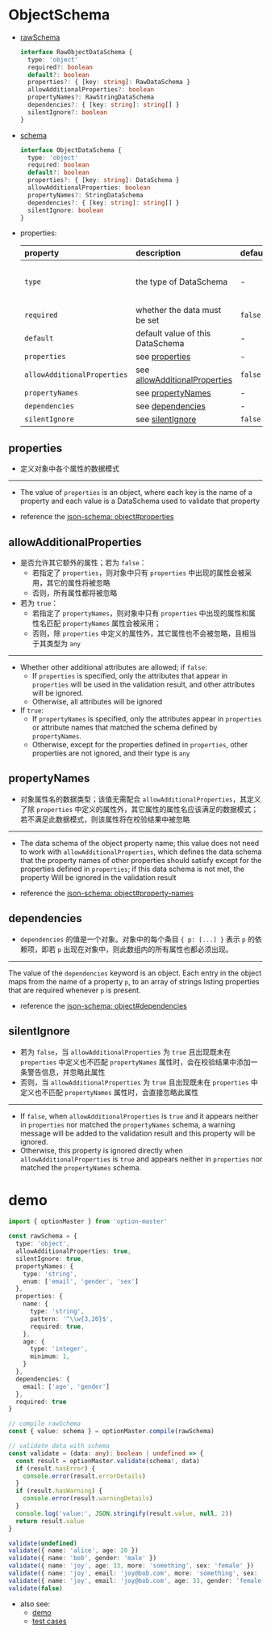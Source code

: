 # ObjectSchema
  * [rawSchema][]
    ```typescript
    interface RawObjectDataSchema {
      type: 'object'
      required?: boolean
      default?: boolean
      properties?: { [key: string]: RawDataSchema }
      allowAdditionalProperties?: boolean
      propertyNames?: RawStringDataSchema
      dependencies?: { [key: string]: string[] }
      silentIgnore?: boolean
    }
    ```

  * [schema][]
    ```typescript
    interface ObjectDataSchema {
      type: 'object'
      required: boolean
      default?: boolean
      properties?: { [key: string]: DataSchema }
      allowAdditionalProperties: boolean
      propertyNames?: StringDataSchema
      dependencies?: { [key: string]: string[] }
      silentIgnore: boolean
    }
    ```

  * properties:

     property                     | description                       | default | required
    :-----------------------------|:----------------------------------|:--------|:---------------------------------------
     `type`                       | the type of DataSchema            | -       | Yes (and the value must be `'object'`)
     `required`                   | whether the data must be set      | `false` | No
     `default`                    | default value of this DataSchema  | -       | No
     `properties`                 | see [properties][]                | -       | No
     `allowAdditionalProperties`  | see [allowAdditionalProperties][] | `false` | No
     `propertyNames`              | see [propertyNames][]             | -       | No
     `dependencies`               | see [dependencies][]              | -       | No
     `silentIgnore`               | see [silentIgnore][]              | `false` | No

  ## properties
  * 定义对象中各个属性的数据模式

  ---

  * The value of `properties` is an object, where each key is the name of a property and each value is a DataSchema used to validate that property

  * reference the [json-schema: object#properties](https://json-schema.org/understanding-json-schema/reference/object.html#properties)

  ## allowAdditionalProperties

  * 是否允许其它额外的属性；若为 `false`：
    - 若指定了 `properties`，则对象中只有 `properties` 中出现的属性会被采用，其它的属性将被忽略
    - 否则，所有属性都将被忽略
  * 若为 `true`：
    - 若指定了 `propertyNames`，则对象中只有 `properties` 中出现的属性和属性名匹配 `propertyNames` 属性会被采用；
    - 否则，除 `properties` 中定义的属性外，其它属性也不会被忽略，且相当于其类型为 `any`

  ---

  * Whether other additional attributes are allowed; if `false`:
    - If `properties` is specified, only the attributes that appear in `properties` will be used in the validation result, and other attributes will be ignored.
    - Otherwise, all attributes will be ignored
  * If `true`:
    - If `propertyNames` is specified, only the attributes appear in `properties` or attribute names that matched the schema defined by `propertyNames`.
    - Otherwise, except for the properties defined in `properties`, other properties are not ignored, and their type is `any`


  ## propertyNames
  * 对象属性名的数据类型；该值无需配合 `allowAdditionalProperties`，其定义了除 `properties` 中定义的属性外，其它属性的属性名应该满足的数据模式；若不满足此数据模式，则该属性将在校验结果中被忽略

  ---

  * The data schema of the object property name; this value does not need to work with `allowAdditionalProperties`, which defines the data schema that the property names of other properties should satisfy except for the properties defined in `properties`; if this data schema is not met, the property Will be ignored in the validation result

  * reference the [json-schema: object#property-names](https://json-schema.org/understanding-json-schema/reference/object.html#property-names)


  ## dependencies
  * `dependencies` 的值是一个对象。对象中的每个条目 `{ p: [...] }` 表示 `p` 的依赖项，即若 `p` 出现在对象中，则此数组内的所有属性也都必须出现。

  ---

  The value of the `dependencies` keyword is an object. Each entry in the object maps from the name of a property `p`, to an array of strings listing properties that are required whenever `p` is present.

  * reference the [json-schema: object#dependencies](https://json-schema.org/understanding-json-schema/reference/object.html#dependencies)

  ## silentIgnore
  * 若为 `false`，当 `allowAdditionalProperties` 为 `true` 且出现既未在 `properties` 中定义也不匹配 `propertyNames` 属性时，会在校验结果中添加一条警告信息，并忽略此属性
  * 否则，当 `allowAdditionalProperties` 为 `true` 且出现既未在 `properties` 中定义也不匹配 `propertyNames` 属性时，会直接忽略此属性

  ---

  * If `false`, when `allowAdditionalProperties` is `true` and it appears neither in `properties` nor matched the `propertyNames` schema, a warning message will be added to the validation result and this property will be ignored.
  * Otherwise, this property is ignored directly when `allowAdditionalProperties` is `true` and appears neither in `properties` nor matched the `propertyNames` schema.

# demo

  ```typescript
  import { optionMaster } from 'option-master'

  const rawSchema = {
    type: 'object',
    allowAdditionalProperties: true,
    silentIgnore: true,
    propertyNames: {
      type: 'string',
      enum: ['email', 'gender', 'sex']
    },
    properties: {
      name: {
        type: 'string',
        pattern: '^\\w{3,20}$',
        required: true,
      },
      age: {
        type: 'integer',
        minimum: 1,
      }
    },
    dependencies: {
      email: ['age', 'gender']
    },
    required: true
  }

  // compile rawSchema
  const { value: schema } = optionMaster.compile(rawSchema)

  // validate data with schema
  const validate = (data: any): boolean | undefined => {
    const result = optionMaster.validate(schema!, data)
    if (result.hasError) {
      console.error(result.errorDetails)
    }
    if (result.hasWarning) {
      console.error(result.warningDetails)
    }
    console.log('value:', JSON.stringify(result.value, null, 2))
    return result.value
  }

  validate(undefined)                                                               // undefined; and will print errors (`required` is not satisfied)
  validate({ name: 'alice', age: 20 })                                              // { name: 'alice', age: 20 };
  validate({ name: 'bob', gender: 'male' })                                         // { name: 'bob', gender: 'male' }
  validate({ name: 'joy', age: 33, more: 'something', sex: 'female' })              // { name: 'joy', age: 33, sex: 'female' }
  validate({ name: 'joy', email: 'joy@bob.com', more: 'something', sex: 'female' }) // undefined; and will print errors (`dependencies#email` is not satisfied)
  validate({ name: 'joy', email: 'joy@bob.com', age: 33, gender: 'female' })        // { name: 'joy', email: 'joy@bob.com', age: 33, gender: 'female' }
  validate(false)                                                                   // undefined; and will print errors (`type` is not satisfied)
  ```

* also see:
  - [demo][]
  - [test cases][test-cases]


[rawSchema]: ../../src/schema/object.ts#RawObjectDataSchema
[schema]: ../../src/schema/object.ts#ObjectDataSchema
[demo]: ../../demo/object
[test-cases]: ../../test/cases/data-schema/base-schema/object

[properties]: #properties
[allowAdditionalProperties]: #allowAdditionalProperties
[propertyNames]: #propertyNames
[dependencies]: #dependencies
[silentIgnore]: #silentIgnore
